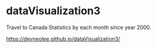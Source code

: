 # dataVisualization3

Travel to Canada Statistics by each month since year 2000.

https://devneolee.github.io/dataVisualization3/
